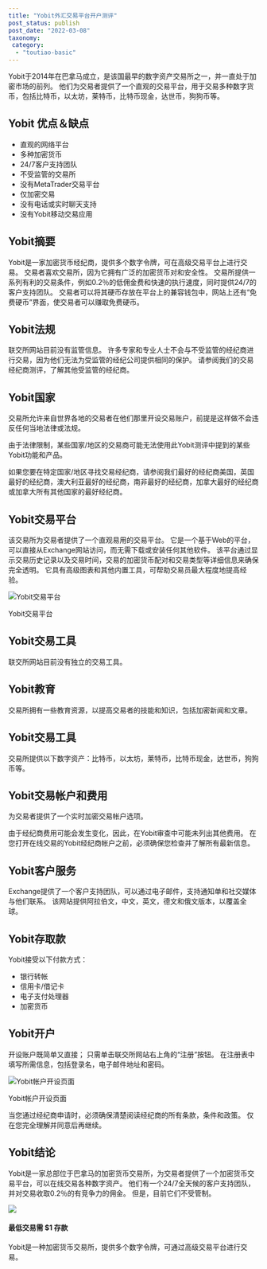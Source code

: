 ```yaml
---
title: "Yobit外汇交易平台开户测评"
post_status: publish
post_date: "2022-03-08"
taxonomy:
 category: 
  - "toutiao-basic"
---
```


Yobit于2014年在巴拿马成立，是该国最早的数字资产交易所之一，并一直处于加密市场的前列。 他们为交易者提供了一个直观的交易平台，用于交易多种数字货币，包括比特币，以太坊，莱特币，比特币现金，达世币，狗狗币等。

## Yobit 优点＆缺点
- 直观的网络平台
- 多种加密货币
- 24/7客户支持团队
- 不受监管的交易所
- 没有MetaTrader交易平台
- 仅加密交易
- 没有电话或实时聊天支持
- 没有Yobit移动交易应用


## Yobit摘要

Yobit是一家加密货币经纪商，提供多个数字令牌，可在高级交易平台上进行交易。 交易者喜欢交易所，因为它拥有广泛的加密货币对和安全性。 交易所提供一系列有利的交易条件，例如0.2％的低佣金费和快速的执行速度，同时提供24/7的客户支持团队。 交易者可以将其硬币存放在平台上的兼容钱包中，网站上还有“免费硬币”界面，使交易者可以赚取免费硬币。

## Yobit法规

联交所网站目前没有监管信息。 许多专家和专业人士不会与不受监管的经纪商进行交易，因为他们无法为受监管的经纪公司提供相同的保护。 请参阅我们的交易经纪商测评，了解其他受监管的经纪商。

## Yobit国家

交易所允许来自世界各地的交易者在他们那里开设交易账户，前提是这样做不会违反任何当地法律或法规。

由于法律限制，某些国家/地区的交易商可能无法使用此Yobit测评中提到的某些Yobit功能和产品。

如果您要在特定国家/地区寻找交易经纪商，请参阅我们最好的经纪商美国，英国最好的经纪商，澳大利亚最好的经纪商，南非最好的经纪商，加拿大最好的经纪商或加拿大所有其他国家的最好经纪商。

## Yobit交易平台

该交易所为交易者提供了一个直观易用的交易平台。 它是一个基于Web的平台，可以直接从Exchange网站访问，而无需下载或安装任何其他软件。 该平台通过显示交易历史记录以及交易时间，交易的加密货币配对和交易类型等详细信息来确保完全透明。 它具有高级图表和其他内置工具，可帮助交易员最大程度地提高经验。

![Yobit交易平台](https://cdn.fendou.la/funstoutiao/2020/11/Yobit-Review-Trading-Platform-.jpg "Yobit交易平台")

Yobit交易平台

## Yobit交易工具

联交所网站目前没有独立的交易工具。

## Yobit教育

交易所拥有一些教育资源，以提高交易者的技能和知识，包括加密新闻和文章。

## Yobit交易工具

交易所提供以下数字资产：比特币，以太坊，莱特币，比特币现金，达世币，狗狗币等。

## Yobit交易帐户和费用

为交易者提供了一个实时加密交易帐户选项。

由于经纪商费用可能会发生变化，因此，在Yobit审查中可能未列出其他费用。 在您打开在线交易的Yobit经纪商帐户之前，必须确保您检查并了解所有最新信息。

## Yobit客户服务

Exchange提供了一个客户支持团队，可以通过电子邮件，支持通知单和社交媒体与他们联系。 该网站提供阿拉伯文，中文，英文，德文和俄文版本，以覆盖全球。

## Yobit存取款

Yobit接受以下付款方式：
- 银行转帐
- 信用卡/借记卡
- 电子支付处理器
- 加密货币

## Yobit开户

开设账户既简单又直接； 只需单击联交所网站右上角的“注册”按钮。 在注册表中填写所需信息，包括登录名，电子邮件地址和密码。

![Yobit帐户开设页面](https://cdn.fendou.la/funstoutiao/2020/11/Yobit-Review-Account-Opening-Page.jpg "Yobit帐户开设页面")

Yobit帐户开设页面

当您通过经纪商申请时，必须确保清楚阅读经纪商的所有条款，条件和政策。 仅在您完全理解并同意后再继续。

## Yobit结论

Yobit是一家总部位于巴拿马的加密货币交易所，为交易者提供了一个加密货币交易平台，可以在线交易各种数字资产。 他们有一个24/7全天候的客户支持团队，并对交易收取0.2％的有竞争力的佣金。 但是，目前它们不受管制。

![](https://cdn.fendou.la/funstoutiao/2020/11/Yobit-Logo.png)

#### 最低交易需 $1 存款

Yobit是一种加密货币交易所，提供多个数字令牌，可通过高级交易平台进行交易。
